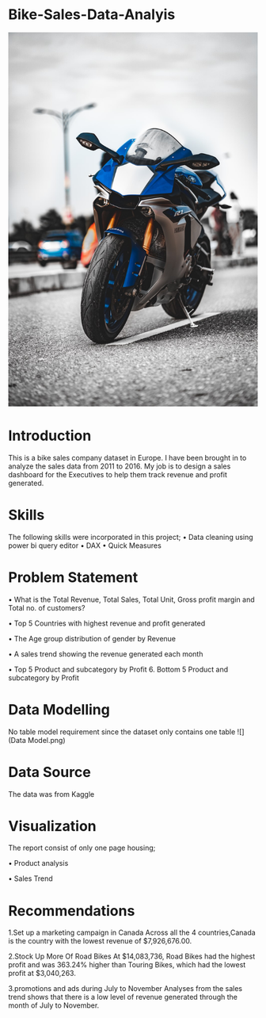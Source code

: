 # Bike-Sales-Data-Analyis

![](Home.jfif)

# Introduction
This is a bike sales company dataset in Europe. I have been brought in to analyze the sales data from 2011 to 2016. My job is to design a sales dashboard  for the Executives to help them track revenue and profit generated.


# Skills
The following skills were incorporated in this project;
•	Data cleaning using power bi query editor 
•	DAX
•	Quick Measures

# Problem Statement
•	What is the Total Revenue, Total Sales, Total Unit, Gross profit margin and Total no. of customers?

•	Top 5 Countries with highest revenue and profit generated 

•	The Age group distribution of gender by Revenue

•	A sales trend showing the revenue generated each month 

•	Top 5 Product and subcategory by Profit 6. Bottom 5 Product and subcategory by Profit


# Data Modelling
No table model requirement since the dataset only contains one table
![](Data Model.png)

# Data Source

The data was from Kaggle

# Visualization
The report consist of only one page housing;

•	Product analysis

•	Sales Trend


# Recommendations
1.Set up a marketing campaign in Canada 
Across all the 4 countries,Canada is the country with the lowest revenue of $7,926,676.00.


2.Stock Up More Of Road Bikes
At $14,083,736, Road Bikes had the highest profit and was 363.24% higher than Touring Bikes, which had the lowest profit at $3,040,263.

3.promotions and ads during July to November
Analyses from the sales trend shows that there is a low level of revenue generated through the month of July to November.

